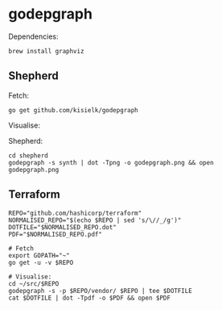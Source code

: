 # godepgraph

Dependencies:

```
brew install graphviz
```

## Shepherd

Fetch:

```
go get github.com/kisielk/godepgraph
```

Visualise:

Shepherd:

```
cd shepherd
godepgraph -s synth | dot -Tpng -o godepgraph.png && open godepgraph.png
```

## Terraform

```
REPO="github.com/hashicorp/terraform"
NORMALISED_REPO="$(echo $REPO | sed 's/\//_/g')"
DOTFILE="$NORMALISED_REPO.dot"
PDF="$NORMALISED_REPO.pdf"

# Fetch
export GOPATH="~"
go get -u -v $REPO

# Visualise:
cd ~/src/$REPO
godepgraph -s -p $REPO/vendor/ $REPO | tee $DOTFILE
cat $DOTFILE | dot -Tpdf -o $PDF && open $PDF
```
